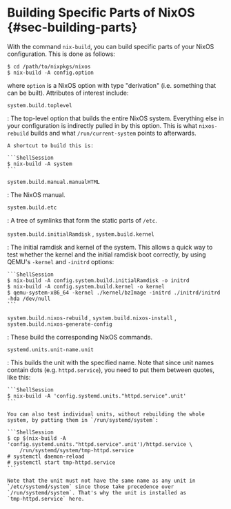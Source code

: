 # Building Specific Parts of NixOS {#sec-building-parts}

With the command `nix-build`, you can build specific parts of your NixOS
configuration. This is done as follows:

```ShellSession
$ cd /path/to/nixpkgs/nixos
$ nix-build -A config.option
```

where `option` is a NixOS option with type "derivation" (i.e. something
that can be built). Attributes of interest include:

`system.build.toplevel`

:   The top-level option that builds the entire NixOS system. Everything
    else in your configuration is indirectly pulled in by this option.
    This is what `nixos-rebuild` builds and what `/run/current-system`
    points to afterwards.

    A shortcut to build this is:

    ```ShellSession
    $ nix-build -A system
    ```

`system.build.manual.manualHTML`

:   The NixOS manual.

`system.build.etc`

:   A tree of symlinks that form the static parts of `/etc`.

`system.build.initialRamdisk` , `system.build.kernel`

:   The initial ramdisk and kernel of the system. This allows a quick
    way to test whether the kernel and the initial ramdisk boot
    correctly, by using QEMU's `-kernel` and `-initrd` options:

    ```ShellSession
    $ nix-build -A config.system.build.initialRamdisk -o initrd
    $ nix-build -A config.system.build.kernel -o kernel
    $ qemu-system-x86_64 -kernel ./kernel/bzImage -initrd ./initrd/initrd -hda /dev/null
    ```

`system.build.nixos-rebuild` , `system.build.nixos-install` , `system.build.nixos-generate-config`

:   These build the corresponding NixOS commands.

`systemd.units.unit-name.unit`

:   This builds the unit with the specified name. Note that since unit
    names contain dots (e.g. `httpd.service`), you need to put them
    between quotes, like this:

    ```ShellSession
    $ nix-build -A 'config.systemd.units."httpd.service".unit'
    ```

    You can also test individual units, without rebuilding the whole
    system, by putting them in `/run/systemd/system`:

    ```ShellSession
    $ cp $(nix-build -A 'config.systemd.units."httpd.service".unit')/httpd.service \
        /run/systemd/system/tmp-httpd.service
    # systemctl daemon-reload
    # systemctl start tmp-httpd.service
    ```

    Note that the unit must not have the same name as any unit in
    `/etc/systemd/system` since those take precedence over
    `/run/systemd/system`. That's why the unit is installed as
    `tmp-httpd.service` here.

